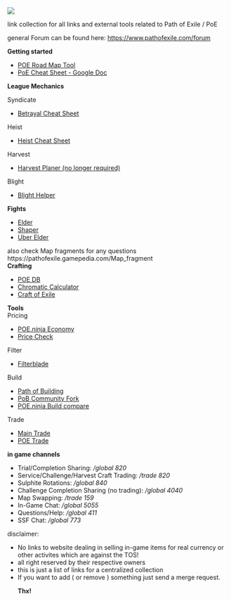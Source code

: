   <html>
<a href="http://pathofexile.com/">
  <img src="https://web.poecdn.com/image/layout/echoesoftheatlaslogo.png">
</a>

link collection for all links and external tools related to Path of Exile / PoE

general Forum can be found here: https://www.pathofexile.com/forum


<strong>Getting started</strong><br/>
<ul>
  <li><a href="https://poe-roadmap.com/"> POE Road Map Tool </a></li>
  <li><a href="https://docs.google.com/spreadsheets/d/1fIs8sdvgZG7iVouPdtFkbRx5kv55_xVja8l19yubyRU/htmlview?pru=AAABdzsP-2o*mj3Re8pfXmkmfh0yzzg91Q#gid=1995599043">PoE Cheat Sheet - Google Doc</a></li>
  </ul>

<strong>League Mechanics</strong><br/>

Syndicate
<ul>
  <li><a href="https://poetools.github.io/BetrayalCheatSheet/#share=H4sIAAAAAAAAA4s20CEGGgGhsY4hEBuDWTCMEIGpgUBDOEYWNQCLGUH1GIJlISwICcIGcL4xVK8R3BaICuNYAKOvaPG1AAAA"> Betrayal Cheat Sheet</a></li>
  </ul>

Heist
<ul> 
  <li><a href="https://old.reddit.com/r/pathofexile/comments/jgec5u/heist_cheat_sheet_final_all_in_one_edition/">Heist Cheat Sheet</a></li>
  </ul>

Harvest
<ul>
  <li><a href="https://github.com/caxerx/PoEHarvestPlanner">Harvest Planer (no longer required)</a></li>
  </ul>
  
Blight
<ul>
  <li><a href="https://blight.raelys.com/">Blight Helper</a></li>
</ul>

<strong>Fights</strong><br/>
 <ul>
  <li><a href="https://www.youtube.com/watch?v=uywsyqPwi08">Elder</a></li>
  <li><a href="https://www.youtube.com/watch?v=70olr1KMorU">Shaper</a></li>
  <li><a href="">Uber Elder</a></li>
</ul>
also check Map fragments for any questions https://pathofexile.gamepedia.com/Map_fragment
</br>
<strong>Crafting</strong><br/>
 <ul>
  <li><a href="https://poedb.tw/us/mod.php">POE DB</a></li>
  <li><a href="https://siveran.github.io/calc.html">Chromatic Calculator</a></li>
  <li><a href="https://www.craftofexile.com/">Craft of Exile</a></li>
  </ul>

<strong>Tools</strong><br/>
Pricing
<ul>
  <li><a href="https://poe.ninja/">POE.ninja Economy</a></li>
  <li><a href="https://www.poeprices.info/">Price Check</a></li>
  </ul>

Filter
<ul>
  <li><a href="https://www.filterblade.xyz/">Filterblade</a></li>
 </ul> 
Build
<ul>
  <li><a href="https://github.com/Openarl/PathOfBuilding/">Path of Building</a></li>
    <li><a href="https://pathofbuilding.community/">PoB Community Fork</a></li>
    <li><a href="https://poe.ninja/challenge/builds">POE.ninja Build compare</a></li>
</ul>

Trade
<ul><li><a href="https://www.pathofexile.com/trade">Main Trade</a></li>
  <li><a href="https://poe.trade/">POE Trade </a></li>
  </ul>

<strong>in game channels</strong>
<ul><li>Trial/Completion Sharing: <i>/global 820</i></li>

<li>Service/Challenge/Harvest Craft Trading: <i>/trade 820</i></li>

<li>Sulphite Rotations: <i>/global 840</i></li>
<li>Challenge Completion Sharing (no trading): <i>/global 4040</i></li>

<li>Map Swapping: <i>/trade 159</i></li>

<li>In-Game Chat: <i>/global 5055</i></li>

<li>Questions/Help: <i>/global 411</i></li>

<li>SSF Chat: <i>/global 773</i></li>
</ul>

<div>
  disclaimer: 
  <ul><li>No links to website dealing in selling in-game items for real currency or other activites which are against the TOS!</li>
    <li>all right reserved by their respective owners</li>
    <li>this is just a list of links for a centralized collection</li>
    <li>If you want to add ( or remove ) something just send a merge request.</li>
  
  <b>Thx!</b> 
  </div>
</html>

